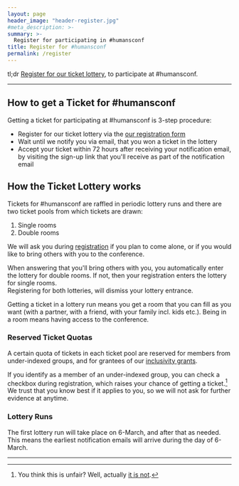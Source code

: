 ```yaml
---
layout: page
header_image: "header-register.jpg"
#meta_description: >-
summary: >-
  Register for participating in #humansconf
title: Register for #humansconf
permalink: /register
---
```


tl;dr [Register for our ticket lottery][registerform], to participate at #humansconf.

----

## How to get a Ticket for #humansconf

Getting a ticket for participating at #humansconf is 3-step procedure:
- Register for our ticket lottery via the [our registration form](registerform)
- Wait until we notify you via email, that you won a ticket in the lottery
- Accept your ticket within 72 hours after receiving your notification email, by visiting the sign-up link that you'll receive as part of the notification email

## How the Ticket Lottery works

Tickets for #humansconf are raffled in periodic lottery runs and there are two ticket pools from which tickets are drawn:

1. Single rooms
2. Double rooms

We will ask you during [registration][registerform] if you plan to come alone, or if you would like to bring others with you to the conference.

When answering that you'll bring others with you, you automatically enter the lottery for double rooms. If not, then your registration enters the lottery for single rooms.  
Registering for both lotteries, will dismiss your lottery entrance.

Getting a ticket in a lottery run means you get a room that you can fill as you want (with a partner, with a friend, with your family incl. kids etc.). Being in a room means having access to the conference.

### Reserved Ticket Quotas

A certain quota of tickets in each ticket pool are reserved for members from under-indexed groups, and for grantees of our [inclusivity grants](/inclusivity-grants).

If you identify as a member of an under-indexed group, you can check a checkbox during registration, which raises your chance of getting a ticket.[^1] We trust that you know best if it applies to you, so we will not ask for further evidence at anytime.

### Lottery Runs

The first lottery run will take place on 6-March, and after that as needed. This means the earliest notification emails will arrive during the day of 6-March.

----

[registerform]: https://forms.gle/hfmFcUgn5v2bk5cw8
[^1]: You think this is unfair? Well, actually [it is not](https://geekfeminism.wikia.org/wiki/Reverse_sexism).
